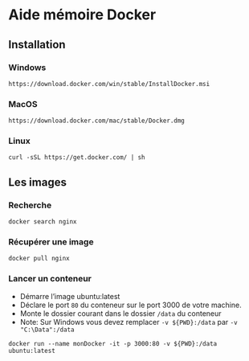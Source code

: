 # Aide mémoire Docker

## Installation

### Windows

```
https://download.docker.com/win/stable/InstallDocker.msi
```

### MacOS

```
https://download.docker.com/mac/stable/Docker.dmg
```

### Linux

```
curl -sSL https://get.docker.com/ | sh
```

## Les images

### Recherche

```
docker search nginx
```

### Récupérer une image

```
docker pull nginx
```

### Lancer un conteneur 

* Démarre l’image ubuntu:latest
* Déclare le port ```80``` du conteneur sur le port 3000 de votre machine.
* Monte le dossier courant dans le dossier ```/data``` du conteneur
* Note: Sur Windows vous devez remplacer ```-v ${PWD}:/data``` par ```-v "C:\Data":/data```

```
docker run --name monDocker -it -p 3000:80 -v ${PWD}:/data ubuntu:latest
```
